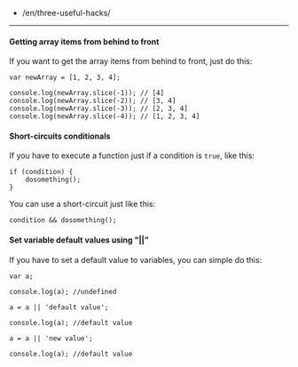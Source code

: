 -   /en/three-useful-hacks/

------------------------------------------------------------------------

#### Getting array items from behind to front

If you want to get the array items from behind to front, just do this:

    var newArray = [1, 2, 3, 4];

    console.log(newArray.slice(-1)); // [4]
    console.log(newArray.slice(-2)); // [3, 4]
    console.log(newArray.slice(-3)); // [2, 3, 4]
    console.log(newArray.slice(-4)); // [1, 2, 3, 4]

#### Short-circuits conditionals

If you have to execute a function just if a condition is `true`, like this:

    if (condition) {
        dosomething();
    }

You can use a short-circuit just like this:

    condition && dosomething();

#### Set variable default values using "||”

If you have to set a default value to variables, you can simple do this:

    var a;

    console.log(a); //undefined

    a = a || 'default value';

    console.log(a); //default value

    a = a || 'new value';

    console.log(a); //default value
